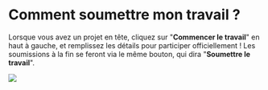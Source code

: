 # Comment soumettre mon travail ?

Lorsque vous avez un projet en tête, cliquez sur "**Commencer le travail**" en haut à gauche, et remplissez les détails pour participer officiellement ! Les soumissions à la fin se feront via le même bouton, qui dira "**Soumettre le travail**".

![](https://hf-files-oregon.s3.amazonaws.com/hdpgitcoin_kb_attachments/2021/07-01/d33a43c4-dac3-497d-925c-fdc0e3138d9f/Screen_Shot_2021-06-28_at_2.55.40_PM.png)

